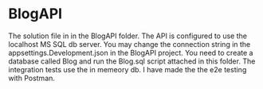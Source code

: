 # BlogAPI
The solution file in in the BlogAPI folder.
The API is configured to use the localhost MS SQL db server. You may change the connection string in the appsettings.Development.json in the BlogAPI project.
You need to create a database called Blog and run the Blog.sql script attached in this folder.
The integration tests use the in memeory db.
I have made the the e2e testing with Postman.
